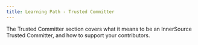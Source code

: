 ```yaml
---
title: Learning Path - Trusted Committer
---
```

The Trusted Committer section covers what it means to be an InnerSource Trusted Committer, and how to support your contributors.